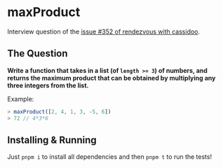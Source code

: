 # maxProduct

Interview question of the [issue #352 of rendezvous with cassidoo](https://buttondown.email/cassidoo/archive/an-honest-man-is-always-a-child-socrates/).

## The Question

**Write a function that takes in a list (of `length >= 3`) of numbers, and returns the maximum product that can be obtained by multiplying any three integers from the list.**

Example:

```js
> maxProduct([2, 4, 1, 3, -5, 6])
> 72 // 4*3*6
```

## Installing & Running

Just `pnpm i` to install all dependencies and then `pnpm t` to run the tests!
